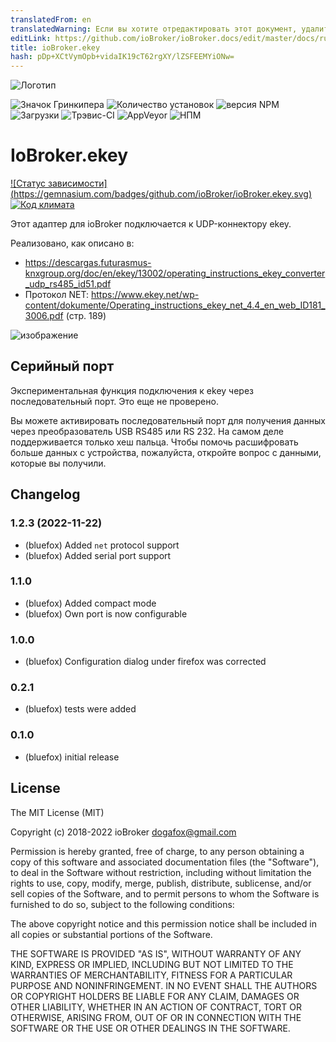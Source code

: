 ```yaml
---
translatedFrom: en
translatedWarning: Если вы хотите отредактировать этот документ, удалите поле «translationFrom», в противном случае этот документ будет снова автоматически переведен
editLink: https://github.com/ioBroker/ioBroker.docs/edit/master/docs/ru/adapterref/iobroker.ekey/README.md
title: ioBroker.ekey
hash: pDp+XCtVymOpb+vidaIK19cT62rgXY/lZSFEEMYiONw=
---
```

![Логотип](../../../en/adapterref/iobroker.ekey/admin/ekey.png)

![Значок Гринкипера](https://badges.greenkeeper.io/ioBroker/ioBroker.ekey.svg)
![Количество установок](http://iobroker.live/badges/ekey-stable.svg)
![версия NPM](http://img.shields.io/npm/v/iobroker.ekey.svg)
![Загрузки](https://img.shields.io/npm/dm/iobroker.ekey.svg)
![Трэвис-CI](http://img.shields.io/travis/ioBroker/ioBroker.ekey/master.svg)
![AppVeyor](https://ci.appveyor.com/api/projects/status/github/ioBroker/ioBroker.ekey?branch=master&svg=true)
![НПМ](https://nodei.co/npm/iobroker.ekey.png?downloads=true)

# IoBroker.ekey
[![Статус зависимости] (https://gemnasium.com/badges/github.com/ioBroker/ioBroker.ekey.svg)](https://gemnasium.com/github.com/ioBroker/ioBroker.ekey) [![Код климата](https://codeclimate.com/github/ioBroker/ioBroker.ekey/badges/gpa.svg)](https://codeclimate.com/github/ioBroker/ioBroker.ekey)

Этот адаптер для ioBroker подключается к UDP-коннектору ekey.

Реализовано, как описано в:

- https://descargas.futurasmus-knxgroup.org/doc/en/ekey/13002/operating_instructions_ekey_converter_udp_rs485_id51.pdf
- Протокол NET: https://www.ekey.net/wp-content/dokumente/Operating_instructions_ekey_net_4.4_en_web_ID181_3006.pdf (стр. 189)

![изображение](../../../en/adapterref/iobroker.ekey/img/ekey.png)

## Серийный порт
Экспериментальная функция подключения к ekey через последовательный порт. Это еще не проверено.

Вы можете активировать последовательный порт для получения данных через преобразователь USB RS485 или RS 232.
На самом деле поддерживается только хеш пальца. Чтобы помочь расшифровать больше данных с устройства, пожалуйста, откройте вопрос с данными, которые вы получили.

## Changelog
<!--
	### **WORK IN PROGRESS**
-->
### 1.2.3 (2022-11-22)
* (bluefox) Added `net` protocol support
* (bluefox) Added serial port support

### 1.1.0
* (bluefox) Added compact mode
* (bluefox) Own port is now configurable

### 1.0.0
* (bluefox) Configuration dialog under firefox was corrected

### 0.2.1
* (bluefox) tests were added

### 0.1.0
* (bluefox) initial release

## License

The MIT License (MIT)

Copyright (c) 2018-2022 ioBroker <dogafox@gmail.com>

Permission is hereby granted, free of charge, to any person obtaining a copy
of this software and associated documentation files (the "Software"), to deal
in the Software without restriction, including without limitation the rights
to use, copy, modify, merge, publish, distribute, sublicense, and/or sell
copies of the Software, and to permit persons to whom the Software is
furnished to do so, subject to the following conditions:

The above copyright notice and this permission notice shall be included in all
copies or substantial portions of the Software.

THE SOFTWARE IS PROVIDED "AS IS", WITHOUT WARRANTY OF ANY KIND, EXPRESS OR
IMPLIED, INCLUDING BUT NOT LIMITED TO THE WARRANTIES OF MERCHANTABILITY,
FITNESS FOR A PARTICULAR PURPOSE AND NONINFRINGEMENT. IN NO EVENT SHALL THE
AUTHORS OR COPYRIGHT HOLDERS BE LIABLE FOR ANY CLAIM, DAMAGES OR OTHER
LIABILITY, WHETHER IN AN ACTION OF CONTRACT, TORT OR OTHERWISE, ARISING FROM,
OUT OF OR IN CONNECTION WITH THE SOFTWARE OR THE USE OR OTHER DEALINGS IN THE
SOFTWARE.